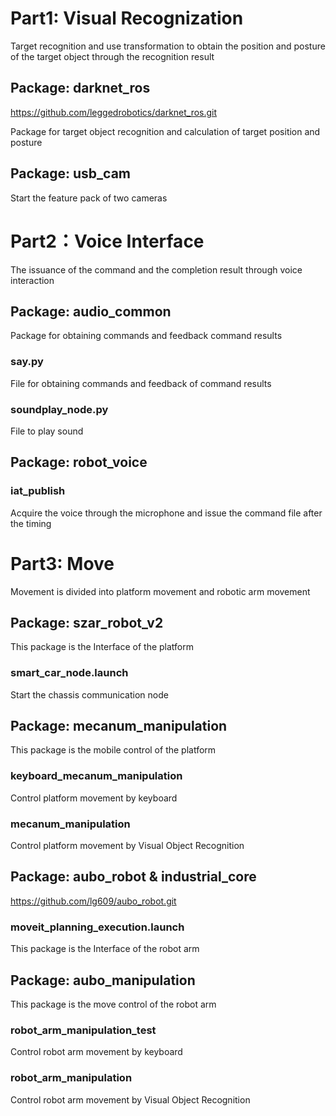 # Part1: Visual Recognization

Target recognition and use transformation to obtain the position and posture of the target object through the recognition result

## Package: darknet_ros
https://github.com/leggedrobotics/darknet_ros.git

Package for target object recognition and calculation of target position and posture

## Package: usb_cam

Start the feature pack of two cameras

# Part2：Voice Interface

The issuance of the command and the completion result through voice interaction

## Package: audio_common

Package for obtaining commands and feedback command results

### say.py

File for obtaining commands and feedback of command results

### soundplay_node.py

File to play sound

## Package: robot_voice

### iat_publish

Acquire the voice through the microphone and issue the command file after the timing

# Part3: Move

Movement is divided into platform movement and robotic arm movement

## Package: szar_robot_v2

This package is the Interface of the platform

### smart_car_node.launch

Start the chassis communication node

## Package: mecanum_manipulation

This package is the mobile control of the platform

### keyboard_mecanum_manipulation

Control platform movement by keyboard

### mecanum_manipulation

Control platform movement by Visual Object Recognition

## Package: aubo_robot & industrial_core
https://github.com/lg609/aubo_robot.git

 ### moveit_planning_execution.launch

This package is the Interface of the robot arm

## Package: aubo_manipulation

This package is the move control of the robot arm

### robot_arm_manipulation_test

Control robot arm movement by keyboard

### robot_arm_manipulation

Control robot arm movement by Visual Object Recognition

